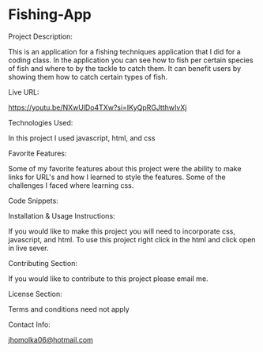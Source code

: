 # Fishing-App

Project Description:

This is an application for a fishing techniques application that I did for a coding class. In the application you can see how to fish per certain species of fish and where to by the tackle to catch them. It can benefit users by showing them how to catch certain types of fish.

Live URL:

https://youtu.be/NXwUlDo4TXw?si=IKyQpRGJtthwIvXj

Technologies Used:

In this project I used javascript, html, and css

Favorite Features:

Some of my favorite features about this project were the ability to make links for URL's and how I learned to style the features. Some of the challenges I faced where learning css.

Code Snippets:


Installation & Usage Instructions:

If you would like to make this project you will need to incorporate css, javascript, and html. To use this project right click in the html and click open in live sever.

Contributing Section:

If you would like to contribute to this project please email me.

License Section:

Terms and conditions need not apply 

Contact Info: 

jhomolka06@hotmail.com



